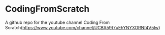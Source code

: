 # CodingFromScratch
A github repo for the youtube channel Coding From Scratch(https://www.youtube.com/channel/UCBA59t7uEhYNYXORNf4V5lw)
